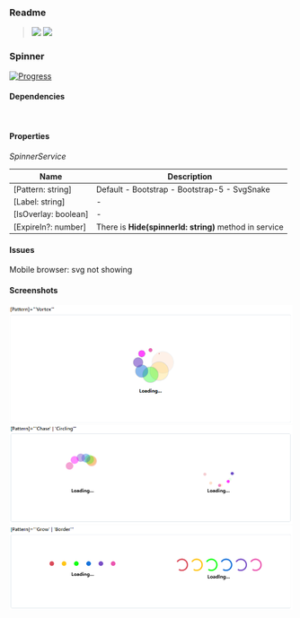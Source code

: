 ### Readme

> [![](https://img.shields.io/badge/Main-readme-white)](../../readme.md)
> [![](https://img.shields.io/badge/usage-orange)](usage.md)

### Spinner

[![Progress](https://img.shields.io/badge/Demo-✔✔✔☐☐-blue)](https://krsln.github.io/NgLootBox/LootBox/Spinner)

#### Dependencies
```
 
``` 

#### Properties
_SpinnerService_

| Name                 | Description                                            |
|----------------------|--------------------------------------------------------|
| [Pattern: string]    | Default - Bootstrap - Bootstrap-5 - SvgSnake           |
| [Label: string]      | -                                                      |
| [IsOverlay: boolean] | -                                                      |
| [ExpireIn?: number]  | There is **Hide(spinnerId: string)** method in service |

#### Issues
Mobile browser: svg not showing

#### Screenshots

![](../../../../Images/LootBox/Spinner_Vortex_2022-01-27.png "Carousel")
![](../../../../Images/LootBox/Spinner_Chase_Circling_2022-01-27.png "Carousel")
![](../../../../Images/LootBox/Spinner_Grow_Border_2022-01-27.png "Carousel")
